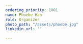 ```yaml
---
ordering_priority: 1001
name: Phoebe Han
role: Organizer
photo_path: "/assets/phoebe.jpg"
linkedin_url: ''

---
```

